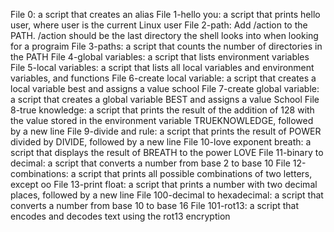 File 0: a script that creates an alias
File 1-hello you: a script that prints hello user, where user is the current Linux user
File 2-path: Add /action to the PATH. /action should be the last directory the shell looks into when looking for a prograim
File 3-paths: a script that counts the number of directories in the PATH
File 4-global variables: a script that lists environment variables
File 5-local variables: a script that lists all local variables and environment variables, and functions
File 6-create local variable: a script that creates a local variable best and assigns a value school
File 7-create global variable: a script that creates a global variable BEST and assigns a value School
File 8-true knowledge: a script that prints the result of the addition of 128 with the value stored in the environment variable TRUEKNOWLEDGE, followed by a new line
File 9-divide and rule: a script that prints the result of POWER divided by DIVIDE, followed by a new line
File 10-love exponent breath: a script that displays the result of BREATH to the power LOVE
File 11-binary to decimal: a script that converts a number from base 2 to base 10
File 12-combinations: a script that prints all possible combinations of two letters, except oo
File 13-print float: a script that prints a number with two decimal places, followed by a new line
File 100-decimal to hexadecimal:  a script that converts a number from base 10 to base 16
File 101-rot13: a script that encodes and decodes text using the rot13 encryption
